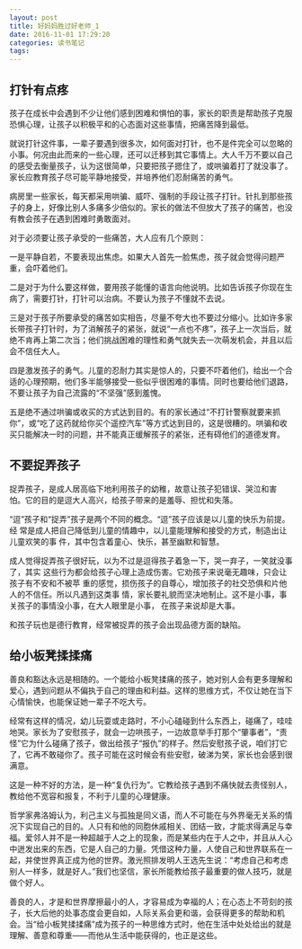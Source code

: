 ```yaml
---
layout: post
title: 好妈妈胜过好老师_1
date: 2016-11-01 17:29:20
categories: 读书笔记
tags: 
---
```


## 打针有点疼

孩子在成长中会遇到不少让他们感到困难和惧怕的事，家长的职责是帮助孩子克服恐惧心理，让孩子以积极平和的心态面对这些事情，把痛苦降到最低。

就说打针这件事，一辈子要遇到很多次，如何面对打针，也不是件完全可以忽略的小事。何况由此而来的一些心理，还可以迁移到其它事情上。大人千万不要以自己的感受去衡量孩子，认为这很简单，只要把孩子摁住了，或哄骗着打了就没事了。家长应教育孩子尽可能平静地接受，并培养他们忍耐痛苦的勇气。

病房里一些家长，每天都采用哄骗、威吓、强制的手段让孩子打针。针扎到那些孩子的身上，好像比别人多痛多少倍似的。家长的做法不但放大了孩子的痛苦，也没有教会孩子在遇到困难时勇敢面对。

对于必须要让孩子承受的一些痛苦，大人应有几个原则：

一是平静自若，不要表现出焦虑。如果大人首先一脸焦虑，孩子就会觉得问题严重，会吓着他们。

二是对于为什么要这样做，要用孩子能懂的语言向他说明。比如告诉孩子你现在生病了，需要打针，打针可以治病。不要认为孩子不懂就不去说。

三是对于孩子所要承受的痛苦如实相告，尽量不夸大也不要过分缩小。比如许多家长带孩子打针时，为了消解孩子的紧张，就说“一点也不疼”，孩子上一次当后，就绝不肯再上第二次当；他们挑战困难的理性和勇气就失去一次萌发机会，并且以后会不信任大人。

四是激发孩子的勇气。儿童的忍耐力其实是惊人的，只要不吓着他们，给出一个合适的心理预期，他们多半能够接受一些似乎很困难的事情。同时也要给他们退路，不要让孩子为自己流露的“不坚强”感到羞愧。

五是绝不通过哄骗或收买的方式达到目的。有的家长通过“不打针警察就要来抓你”，或“吃了这药就给你买个遥控汽车”等方式达到目的，这是很糟的。哄骗和收买只能解决一时的问题，并不能真正缓解孩子的紧张，还有碍他们的道德发育。

## 不要捉弄孩子

捉弄孩子，是成人居高临下地利用孩子的幼稚，故意让孩子犯错误、哭泣和害 怕。它的目的是逗大人高兴，给孩子带来的是羞辱、担忧和失落。

 “逗”孩子和“捉弄”孩子是两个不同的概念。“逗”孩子应该是以儿童的快乐为前提。经 常是成人把自己降低到儿童的情趣中，以儿童能理解和接受的方式，制造出让儿童欢笑的事 件，其中包含着童心、快乐，甚至幽默和智慧。

成人觉得捉弄孩子很好玩，以为不过是逗得孩子着急一下，哭一弃子，一笑就没事了，其实 这些行为都会给孩子心理上造成伤害。它劝孩子来说毫无趣味，只会让孩子有不安和不被苹 重的感觉，损伤孩子的自尊心，增加孩子的社交恐俱和片他人的不信任。所以凡遇到这类事 情，家长要礼貌而坚决地制止。这不是小事，事关孩子的事情没小事，在大人眼里是小事， 在孩子来说却是大事。


和孩子玩也是德行教育，经常被捉弄的孩子会出现品德方面的缺陷。

## 给小板凳揉揉痛

善良和豁达永远是相随的。一个能给小板凳揉痛的孩子，她对别人会有更多理解和爱心，遇到问题从不偏执于自己的理由和利益。这样的思维方式，不仅让她在当下心情愉快，也能保证她一辈子不吃大亏。

经常有这样的情况，幼儿玩耍或走路时，不小心磕碰到什么东西上，碰痛了，哇哇地哭。家长为了安慰孩子，就会一边哄孩子，一边故意举手打那个“肇事者”，“责怪”它为什么碰痛了孩子，做出给孩子“报仇”的样子。然后安慰孩子说，咱们打它了，它再不敢碰你了。孩子可能在这时候会有些安慰，破涕为笑，家长也会感到很满意。

 这是一种不好的方法，是一种“复仇行为”。它教给孩子遇到不痛快就去责怪别人，教给他不宽容和报复，不利于儿童的心理健康。

哲学家弗洛姆认为，利己主义与孤独是同义语，而人不可能在与外界毫无关系的情况下实现自己的目的。人只有和他的同胞休戚相关、团结一致，才能求得满足与幸福。爱邻人并不是一种超越于人之上的现象，而是某些内在于人之中，并且从人心中迸发出来的东西，它是人自己的力量。凭借这种力量，人使自己和世界联系在一起，并使世界真正成为他的世界。激光照排发明人王选先生说：“考虑自己和考虑别人一样多，就是好人。”我们也坚信，家长所能教给孩子最重要的做人技巧，就是做个好人。

善良的人，才是和世界摩擦最小的人，才容易成为幸福的人；在心态上不苛刻的孩子，长大后他的处事态度会更自如，人际关系会更和谐，会获得更多的帮助和机会。当“给小板凳揉揉痛”成为孩子的一种思维方式时，他在生活中处处给出的就是理解、善意和尊重——而他从生活中能获得的，也正是这些。
